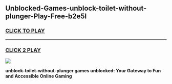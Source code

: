 
## Unblocked-Games-unblock-toilet-without-plunger-Play-Free-b2e5l
<h3>
<a href="https://premium76.site?title=unblock-toilet-without-plunger&ref=21A">CLICK TO PLAY</a></h3>
<hr>

<h3>
<a href="https://premium76.site?title=unblock-toilet-without-plunger&ref=21A">CLICK 2 PLAY</a>
  
</h3>

<a href="https://premium76.site?title=unblock-toilet-without-plunger&ref=21A"><img src="https://clearcache.store/games.png"></a>


**unblock-toilet-without-plunger games unblocked: Your Gateway to Fun and Accessible Online Gaming**
